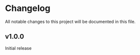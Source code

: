 # Changelog

All notable changes to this project will be documented in this file.

## v1.0.0

Initial release